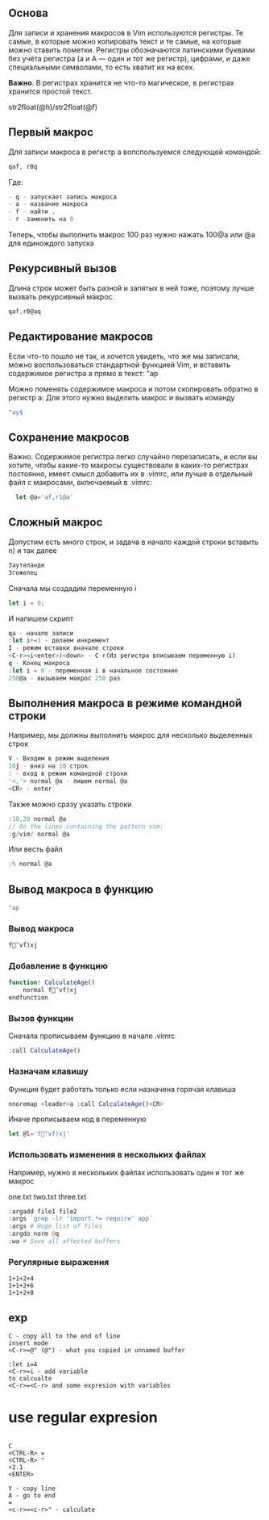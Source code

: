 ## Основа

Для записи и хранения макросов в Vim используются регистры. Те самые, в которые можно копировать текст и те самые, на которые можно ставить пометки. Регистры обозначаются латинскими буквами без учёта регистра (a и A — один и тот же регистр), цифрами, и даже специальными символами, то есть хватит их на всех.

<strong>Важно</strong>. В регистрах хранится не что-то магическое, в регистрах хранится простой текст.

str2float(@h)/str2float(@f)

## Первый макрос

Для записи макроса в регистр a вопспользуемся следующей командой:

```php
qaf, r0q
```

Где:

```javascript
- q - запускает запись макроса
- a - название макроса
- f - найти ,
- r -заменить на 0
```

Теперь, чтобы выполнить макрос 100 раз нужно нажать 100@a или @a для единождого запуска

## Рекурсивный вызов

Длина строк может быть разной и запятых в ней тоже, поэтому лучше вызвать рекурсивный макрос.

```javascript
qaf,r0@aq
```

## Редактирование макросов

Если что-то пошло не так, и хочется увидеть, что же мы записали, можно воспользоваться стандартной функцией Vim, и вставить содержимое регистра a прямо в текст: "ap

Можно поменять содержимое макроса и потом скопировать обратно в регистр a:
Для этого нужно выделить макрос и вызвать команду

```javascript
"ay$
```

## Сохранение макросов

Важно. Содержимое регистра легко случайно перезаписать, и если вы хотите, чтобы какие-то макросы существовали в каких-то регистрах постоянно, имеет смысл добавить их в .vimrc, или лучше в отдельный файл с макросами, включаемый в .vimrc:

```javascript
  let @a='af,r1@a'
```

## Сложный макрос

Допустим есть много строк, и задача в начало каждой строки вставить n) и так далее

```javascript
Заутеланде
Згожелец
```

Сначала мы создадим переменную i

```javascript
let i = 0;
```

И напишем скрипт

```javascript
qa - начало записи
:let i+=1 - делаем инкремент
I - режим вставки вначале строки
<C-r>=i<enter>)<down> - С-r(Из регистра вписываем переменную i)
q - Конец макроса
:let i = 0 - переменная i в начальное состояние
250@a - вызываем макрос 250 раз
```

## Выполнения макроса в режиме командной строки

Например, мы должны выполнить макрос для несколько выделенных строк

```javascript
V - Входим в режим выделения
10j - вниз на 10 строк
: - вход в режим командной строки
'<,'> normal @a - пишем normal @a
<CR> - enter
```

Также можно сразу указать строки

```javascript
:10,20 normal @a
// On the lines containing the pattern vim:
:g/vim/ normal @a
```

Или весть файл

```javascript
:% normal @a
```

## Вывод макроса в функцию

```javascript
"ap
```

### Вывод макроса

```javascript
f^vf)xj
```

### Добавление в функцию

```javascript
function! CalculateAge()
    normal f^vf)xj
endfunction
```

### Вызов функции

Сначала прописываем функцию в начале .vimrc

```javascript
:call CalculateAge()
```

### Назначам клавишу

Функция будет работать только если назначена горячая клавиша

```javascript
nnoremap <leader>a :call CalculateAge()<CR>
```

Иначе прописываем код в переменную

```javascript
let @l='f^vf)xj'
```

### Использовать изменения в нескольких файлах

Например, нужно в нескольких файлах использовать один и тот же макрос

one.txt
two.txt
three.txt

```php
:argadd file1 file2
:args `grep -lr 'import.*= require' app`
:args # Huge list of files
:argdo norm @q
:wa # Save all affected buffers
```

### Регулярные выражения

```
1+1+2+4
1+1+2+6
1+1+2+8
```

## exp

```
C - copy all to the end of line
insert mode
<C-r>=@" (@") - what you copied in unnamed buffer

:let i=4
<C-r>=i - add variable
to calcualte
<C-r>=<C-r> and some expresion with variables
```
# use regular expresion
```

C
<CTRL-R> =
<CTRL-R> "
+2.1
<ENTER>
```

```
Y - copy line
A - go to end
=
<c-r>=<c-r>" - calculate
```
